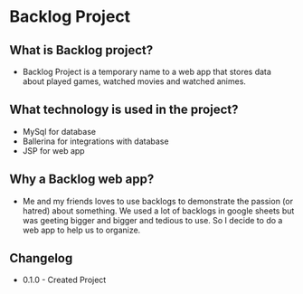 # Backlog Project

## What is Backlog project?

- Backlog Project is a temporary name to a web app that stores data about played games, watched movies and watched animes.

## What technology is used in the project?

- MySql for database
- Ballerina for integrations with database
- JSP for web app

## Why a Backlog web app?

- Me and my friends loves to use backlogs to demonstrate the passion (or hatred) about something. We used a lot of backlogs in google sheets but was geeting bigger and bigger and tedious to use. So I decide to do a web app to help us to organize.

## Changelog

- 0.1.0 - Created Project